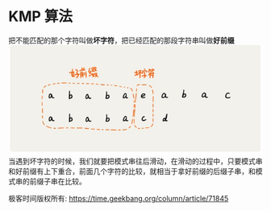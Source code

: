 # KMP 算法


把不能匹配的那个字符叫做**坏字符**，把已经匹配的那段字符串叫做**好前缀**
![](media/15587753912496/15587816629652.jpg)
当遇到坏字符的时候，我们就要把模式串往后滑动，在滑动的过程中，只要模式串和好前缀有上下重合，前面几个字符的比较，就相当于拿好前缀的后缀子串，和模式串的前缀子串在比较。


极客时间版权所有: https://time.geekbang.org/column/article/71845